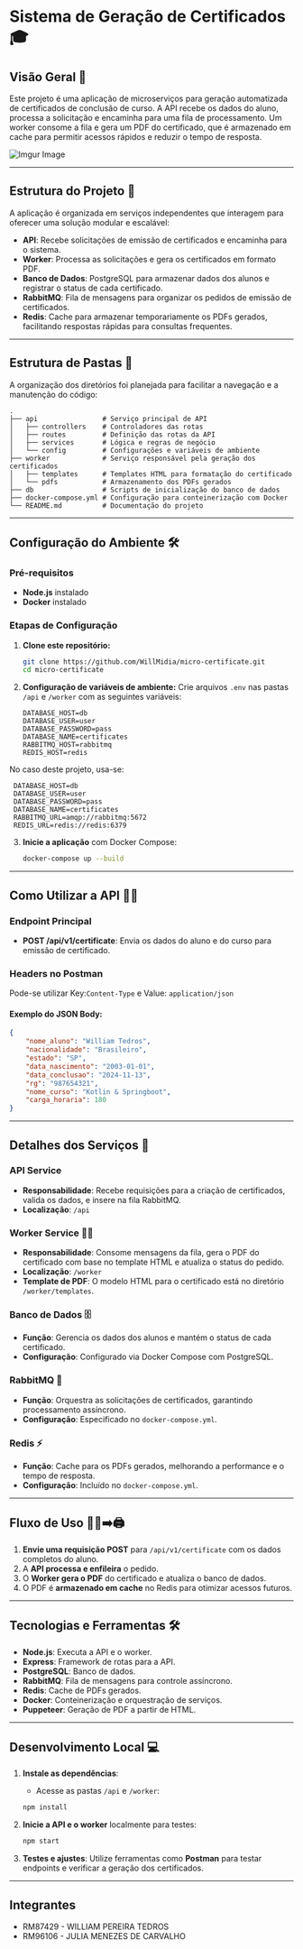 # Sistema de Geração de Certificados 🎓

## Visão Geral 🚀
Este projeto é uma aplicação de microserviços para geração automatizada de certificados de conclusão de curso. A API recebe os dados do aluno, processa a solicitação e encaminha para uma fila de processamento. Um worker consome a fila e gera um PDF do certificado, que é armazenado em cache para permitir acessos rápidos e reduzir o tempo de resposta.

![Imgur Image](https://i.imgur.com/VJUKdlD.png)

---

## Estrutura do Projeto 🔧
A aplicação é organizada em serviços independentes que interagem para oferecer uma solução modular e escalável:
- **API**: Recebe solicitações de emissão de certificados e encaminha para o sistema.
- **Worker**: Processa as solicitações e gera os certificados em formato PDF.
- **Banco de Dados**: PostgreSQL para armazenar dados dos alunos e registrar o status de cada certificado.
- **RabbitMQ**: Fila de mensagens para organizar os pedidos de emissão de certificados.
- **Redis**: Cache para armazenar temporariamente os PDFs gerados, facilitando respostas rápidas para consultas frequentes.

---

## Estrutura de Pastas 📂
A organização dos diretórios foi planejada para facilitar a navegação e a manutenção do código:
```
.
├── api                # Serviço principal de API
│   ├── controllers    # Controladores das rotas
│   ├── routes         # Definição das rotas da API
│   ├── services       # Lógica e regras de negócio
│   └── config         # Configurações e variáveis de ambiente
├── worker             # Serviço responsável pela geração dos certificados
│   ├── templates      # Templates HTML para formatação do certificado
│   └── pdfs           # Armazenamento dos PDFs gerados
├── db                 # Scripts de inicialização do banco de dados
├── docker-compose.yml # Configuração para conteinerização com Docker
└── README.md          # Documentação do projeto
```

---

## Configuração do Ambiente 🛠️

### Pré-requisitos
- **Node.js** instalado
- **Docker** instalado

### Etapas de Configuração

1. **Clone este repositório:**
   ```bash
   git clone https://github.com/WillMidia/micro-certificate.git
   cd micro-certificate
   ```

2. **Configuração de variáveis de ambiente:** Crie arquivos `.env` nas pastas `/api` e `/worker` com as seguintes variáveis:
   ```plaintext
   DATABASE_HOST=db
   DATABASE_USER=user
   DATABASE_PASSWORD=pass
   DATABASE_NAME=certificates
   RABBITMQ_HOST=rabbitmq
   REDIS_HOST=redis
   ```
No caso deste projeto, usa-se:
   ```
    DATABASE_HOST=db
    DATABASE_USER=user
    DATABASE_PASSWORD=pass
    DATABASE_NAME=certificates
    RABBITMQ_URL=amqp://rabbitmq:5672
    REDIS_URL=redis://redis:6379

   ```

3. **Inicie a aplicação** com Docker Compose:
   ```bash
   docker-compose up --build
   ```

---

## Como Utilizar a API 🧑‍💻

### Endpoint Principal
- **POST /api/v1/certificate**: Envia os dados do aluno e do curso para emissão de certificado.

### Headers no Postman
Pode-se utilizar Key:`Content-Type` e Value: `application/json`

#### Exemplo do JSON Body:
```json
{
    "nome_aluno": "William Tedros",
    "nacionalidade": "Brasileiro",
    "estado": "SP",
    "data_nascimento": "2003-01-01",
    "data_conclusao": "2024-11-13",
    "rg": "987654321",
    "nome_curso": "Kotlin & Springboot",
    "carga_horaria": 180
}
```
---

## Detalhes dos Serviços 📡

### API Service
- **Responsabilidade**: Recebe requisições para a criação de certificados, valida os dados, e insere na fila RabbitMQ.
- **Localização**: `/api`

### Worker Service 👨‍🏭
- **Responsabilidade**: Consome mensagens da fila, gera o PDF do certificado com base no template HTML e atualiza o status do pedido.
- **Localização**: `/worker`
- **Template de PDF**: O modelo HTML para o certificado está no diretório `/worker/templates`.

### Banco de Dados 🗄️
- **Função**: Gerencia os dados dos alunos e mantém o status de cada certificado.
- **Configuração**: Configurado via Docker Compose com PostgreSQL.

### RabbitMQ 🐰
- **Função**: Orquestra as solicitações de certificados, garantindo processamento assíncrono.
- **Configuração**: Especificado no `docker-compose.yml`.

### Redis ⚡
- **Função**: Cache para os PDFs gerados, melhorando a performance e o tempo de resposta.
- **Configuração**: Incluído no `docker-compose.yml`.

---

## Fluxo de Uso 🚶‍♀️➡️🖨️

1. **Envie uma requisição POST** para `/api/v1/certificate` com os dados completos do aluno.
2. A **API processa e enfileira** o pedido.
3. O **Worker gera o PDF** do certificado e atualiza o banco de dados.
4. O PDF é **armazenado em cache** no Redis para otimizar acessos futuros.

---

## Tecnologias e Ferramentas 🛠️

- **Node.js**: Executa a API e o worker.
- **Express**: Framework de rotas para a API.
- **PostgreSQL**: Banco de dados.
- **RabbitMQ**: Fila de mensagens para controle assíncrono.
- **Redis**: Cache de PDFs gerados.
- **Docker**: Conteinerização e orquestração de serviços.
- **Puppeteer**: Geração de PDF a partir de HTML.

---

## Desenvolvimento Local 💻

1. **Instale as dependências**:
    - Acesse as pastas `/api` e `/worker`:
   ```bash
   npm install
   ```

2. **Inicie a API e o worker** localmente para testes:
   ```bash
   npm start
   ```

3. **Testes e ajustes**: Utilize ferramentas como **Postman** para testar endpoints e verificar a geração dos certificados.
---
## Integrantes

- RM87429 - WILLIAM PEREIRA TEDROS
- RM96106 - JULIA MENEZES DE CARVALHO

